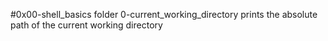 #0x00-shell_basics folder
0-current_working_directory prints the absolute path of the current working directory
